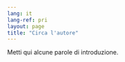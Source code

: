 ```yaml
---
lang: it
lang-ref: pri
layout: page
title: "Circa l'autore"
---
```


Metti qui alcune parole di introduzione.
